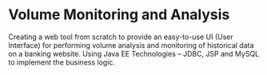 # Volume Monitoring and Analysis
Creating a web tool from scratch to provide an easy-to-use UI (User Interface) for performing volume analysis and monitoring of historical data on a banking website. Using Java EE Technologies – JDBC, JSP and MySQL to implement the business logic.
